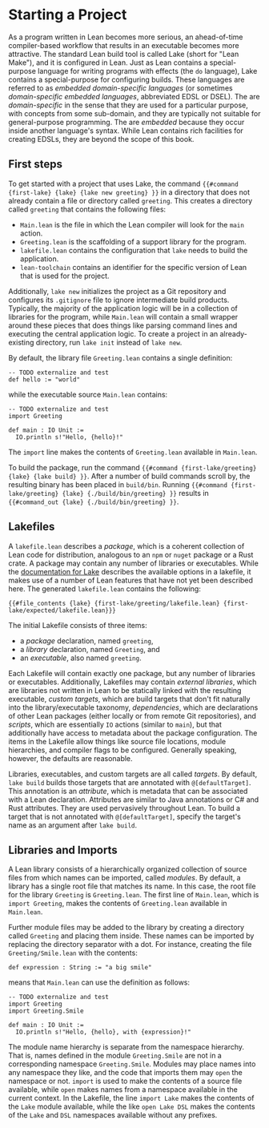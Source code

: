 # Starting a Project

As a program written in Lean becomes more serious, an ahead-of-time compiler-based workflow that results in an executable becomes more attractive.
The standard Lean build tool is called Lake (short for "Lean Make"), and it is configured in Lean.
Just as Lean contains a special-purpose language for writing programs with effects (the `do` language), Lake contains a special-purpose for configuring builds.
These languages are referred to as _embedded domain-specific languages_ (or sometimes _domain-specific embedded languages_, abbreviated EDSL or DSEL).
The are _domain-specific_ in the sense that they are used for a particular purpose, with concepts from some sub-domain, and they are typically not suitable for general-purpose programming.
The are _embedded_ because they occur inside another language's syntax.
While Lean contains rich facilities for creating EDSLs, they are beyond the scope of this book.

## First steps

To get started with a project that uses Lake, the command `{{#command {first-lake} {lake} {lake new greeting} }}` in a directory that does not already contain a file or directory called `greeting`.
This creates a directory called `greeting` that contains the following files:

 * `Main.lean` is the file in which the Lean compiler will look for the `main` action.
 * `Greeting.lean` is the scaffolding of a support library for the program.
 * `lakefile.lean` contains the configuration that `lake` needs to build the application.
 * `lean-toolchain` contains an identifier for the specific version of Lean that is used for the project.

Additionally, `lake new` initializes the project as a Git repository and configures its `.gitignore` file to ignore intermediate build products.
Typically, the majority of the application logic will be in a collection of libraries for the program, while `Main.lean` will contain a small wrapper around these pieces that does things like parsing command lines and executing the central application logic.
To create a project in an already-existing directory, run `lake init` instead of `lake new`.

By default, the library file `Greeting.lean` contains a single definition:
```Lean
-- TODO externalize and test
def hello := "world"
```
while the executable source `Main.lean` contains:
```Lean
-- TODO externalize and test
import Greeting

def main : IO Unit :=
  IO.println s!"Hello, {hello}!"
```
The `import` line makes the contents of `Greeting.lean` available in `Main.lean`.

To build the package, run the command `{{#command {first-lake/greeting} {lake} {lake build} }}`.
After a number of build commands scroll by, the resulting binary has been placed in `build/bin`.
Running `{{#command {first-lake/greeting} {lake} {./build/bin/greeting} }}` results in `{{#command_out {lake} {./build/bin/greeting} }}`.

## Lakefiles

A `lakefile.lean` describes a _package_, which is a coherent collection of Lean code for distribution, analogous to an `npm` or `nuget` package or a Rust crate.
A package may contain any number of libraries or executables.
While the [documentation for Lake](https://github.com/leanprover/lake#readme) describes the available options in a lakefile, it makes use of a number of Lean features that have not yet been described here.
The generated `lakefile.lean` contains the following:
```
{{#file_contents {lake} {first-lake/greeting/lakefile.lean} {first-lake/expected/lakefile.lean}}}
```

The initial Lakefile consists of three items:
 * a _package_ declaration, named `greeting`,
 * a _library_ declaration, named `Greeting`, and
 * an _executable_, also named `greeting`.
 
Each Lakefile will contain exactly one package, but any number of libraries or executables.
Additionally, Lakefiles may contain _external libraries_, which are libraries not written in Lean to be statically linked with the resulting executable, _custom targets_, which are build targets that don't fit naturally into the library/executable taxonomy, _dependencies_, which are declarations of other Lean packages (either locally or from remote Git repositories), and _scripts_, which are essentially `IO` actions (similar to `main`), but that additionally have access to metadata about the package configuration.
The items in the Lakefile allow things like source file locations, module hierarchies, and compiler flags to be configured.
Generally speaking, however, the defaults are reasonable.

Libraries, executables, and custom targets are all called _targets_.
By default, `lake build` builds those targets that are annotated with `@[defaultTarget]`.
This annotation is an _attribute_, which is metadata that can be associated with a Lean declaration.
Attributes are similar to Java annotations or C# and Rust attributes.
They are used pervasively throughout Lean.
To build a target that is not annotated with `@[defaultTarget]`, specify the target's name as an argument after `lake build`.

## Libraries and Imports

A Lean library consists of a hierarchically organized collection of source files from which names can be imported, called _modules_.
By default, a library has a single root file that matches its name.
In this case, the root file for the library `Greeting` is `Greeting.lean`.
The first line of `Main.lean`, which is `import Greeting`, makes the contents of `Greeting.lean` available in `Main.lean`.

Further module files may be added to the library by creating a directory called `Greeting` and placing them inside.
These names can be imported by replacing the directory separator with a dot.
For instance, creating the file `Greeting/Smile.lean` with the contents:
```Lean
def expression : String := "a big smile"
```
means that `Main.lean` can use the definition as follows:
```Lean
-- TODO externalize and test
import Greeting
import Greeting.Smile

def main : IO Unit :=
  IO.println s!"Hello, {hello}, with {expression}!"
```

The module name hierarchy is separate from the namespace hierarchy.
That is, names defined in the module `Greeting.Smile` are not in a corresponding namespace `Greeting.Smile`.
Modules may place names into any namespace they like, and the code that imports them may `open` the namespace or not.
`import` is used to make the contents of a source file available, while `open` makes names from a namespace available in the current context.
In the Lakefile, the line `import Lake` makes the contents of the `Lake` module available, while the like `open Lake DSL` makes the contents of the `Lake` and `DSL` namespaces available without any prefixes.


